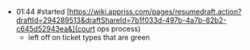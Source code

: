 
- 01:44 #started [https://wiki.appriss.com/pages/resumedraft.action?draftId=294289513&draftShareId=7b1f033d-497b-4a7b-82b2-c645d52943ea&](court ops process) 
	- left off on ticket types that are green